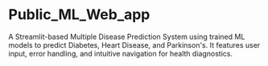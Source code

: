 # Public_ML_Web_app
A Streamlit-based Multiple Disease Prediction System using trained ML models to predict Diabetes, Heart Disease, and Parkinson's. It features user input, error handling, and intuitive navigation for health diagnostics.
